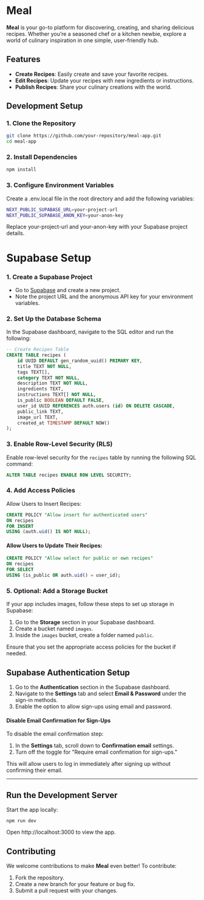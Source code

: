 # Meal

**Meal** is your go-to platform for discovering, creating, and sharing delicious recipes. Whether you’re a seasoned chef or a kitchen newbie, explore a world of culinary inspiration in one simple, user-friendly hub.



## Features

- **Create Recipes**: Easily create and save your favorite recipes.
- **Edit Recipes**: Update your recipes with new ingredients or instructions.
- **Publish Recipes**: Share your culinary creations with the world.



## Development Setup

### 1. Clone the Repository

```bash
git clone https://github.com/your-repository/meal-app.git
cd meal-app

```

### 2. Install Dependencies

```bash
npm install
```

### 3. Configure Environment Variables
Create a .env.local file in the root directory and add the following variables:

```bash
NEXT_PUBLIC_SUPABASE_URL=your-project-url
NEXT_PUBLIC_SUPABASE_ANON_KEY=your-anon-key
```

Replace your-project-url and your-anon-key with your Supabase project details.



# Supabase Setup


### 1. Create a Supabase Project
- Go to [Supabase](https://supabase.com/) and create a new project.
- Note the project URL and the anonymous API key for your environment variables.

### 2. Set Up the Database Schema
In the Supabase dashboard, navigate to the SQL editor and run the following:

```sql
-- Create Recipes Table
CREATE TABLE recipes (
    id UUID DEFAULT gen_random_uuid() PRIMARY KEY,
    title TEXT NOT NULL,
    tags TEXT[],
    category TEXT NOT NULL,
    description TEXT NOT NULL,
    ingredients TEXT,
    instructions TEXT[] NOT NULL,
    is_public BOOLEAN DEFAULT FALSE,
    user_id UUID REFERENCES auth.users (id) ON DELETE CASCADE,
    public_link TEXT,
    image_url TEXT,
    created_at TIMESTAMP DEFAULT NOW()
);
```

### 3. Enable Row-Level Security (RLS)

Enable row-level security for the `recipes` table by running the following SQL command:

```sql
ALTER TABLE recipes ENABLE ROW LEVEL SECURITY;
```

### 4. Add Access Policies

Allow Users to Insert Recipes:

```sql 
CREATE POLICY "Allow insert for authenticated users"
ON recipes
FOR INSERT
USING (auth.uid() IS NOT NULL);
```


#### Allow Users to Update Their Recipes:

 ```sql 
CREATE POLICY "Allow select for public or own recipes"
ON recipes
FOR SELECT
USING (is_public OR auth.uid() = user_id);
```


### 5. Optional: Add a Storage Bucket
If your app includes images, follow these steps to set up storage in Supabase:

1. Go to the **Storage** section in your Supabase dashboard.
2. Create a bucket named `images`.
3. Inside the `images` bucket, create a folder named `public`.

Ensure that you set the appropriate access policies for the bucket if needed.


## Supabase Authentication Setup



1. Go to the **Authentication** section in the Supabase dashboard.
2. Navigate to the **Settings** tab and select **Email & Password** under the sign-in methods.
3. Enable the option to allow sign-ups using email and password.


#### Disable Email Confirmation for Sign-Ups
To disable the email confirmation step:

1. In the **Settings** tab, scroll down to **Confirmation email** settings.
2. Turn off the toggle for "Require email confirmation for sign-ups."

This will allow users to log in immediately after signing up without confirming their email.

----


## Run the Development Server

Start the app locally:

````
npm run dev
````
Open http://localhost:3000 to view the app.



## Contributing

We welcome contributions to make **Meal** even better! To contribute:

1. Fork the repository.
2. Create a new branch for your feature or bug fix.
3. Submit a pull request with your changes.
